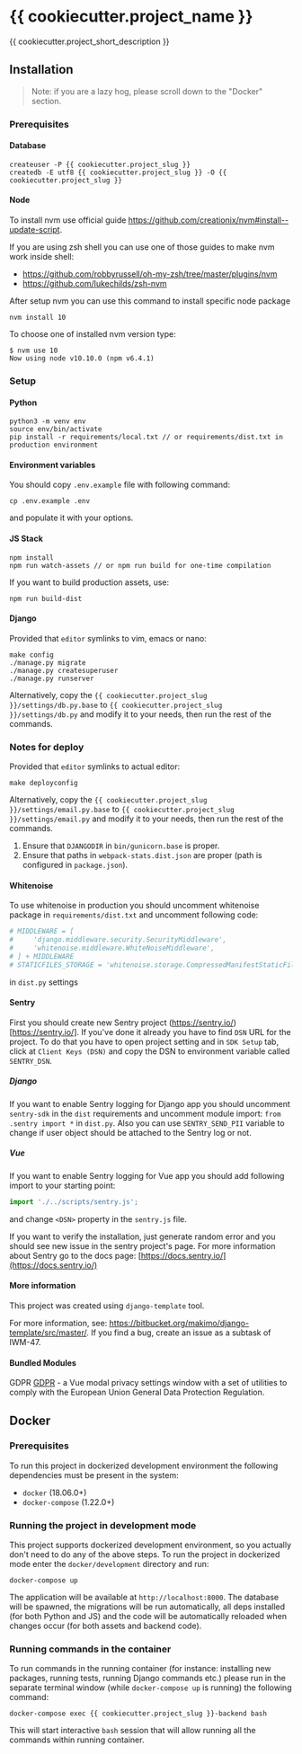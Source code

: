 # {{ cookiecutter.project_name }}

{{ cookiecutter.project_short_description }}

## Installation

> Note: if you are a lazy hog, please scroll down to the "Docker" section.

### Prerequisites

#### Database

```
createuser -P {{ cookiecutter.project_slug }}
createdb -E utf8 {{ cookiecutter.project_slug }} -O {{ cookiecutter.project_slug }}
```

#### Node
To install nvm use official guide https://github.com/creationix/nvm#install--update-script.

If you are using zsh shell you can use one of those guides to make nvm work inside shell:

* https://github.com/robbyrussell/oh-my-zsh/tree/master/plugins/nvm
* https://github.com/lukechilds/zsh-nvm

After setup nvm you can use this command to install specific node package
```
nvm install 10
```

To choose one of installed nvm version type:
```
$ nvm use 10
Now using node v10.10.0 (npm v6.4.1)
```

### Setup

#### Python
```
python3 -m venv env
source env/bin/activate
pip install -r requirements/local.txt // or requirements/dist.txt in production environment
```

#### Environment variables
You should copy `.env.example` file with following command:
```
cp .env.example .env
```
and populate it with your options.

#### JS Stack
```
npm install
npm run watch-assets // or npm run build for one-time compilation
```

If you want to build production assets, use:
```
npm run build-dist
```

#### Django

Provided that `editor` symlinks to vim, emacs or nano:

```
make config
./manage.py migrate
./manage.py createsuperuser
./manage.py runserver
```

Alternatively, copy the `{{ cookiecutter.project_slug }}/settings/db.py.base` to
`{{ cookiecutter.project_slug }}/settings/db.py` and modify it to your needs,
then run the rest of the commands.

### Notes for deploy

Provided that `editor` symlinks to actual editor:
```
make deployconfig
```

Alternatively, copy the `{{ cookiecutter.project_slug }}/settings/email.py.base` to
`{{ cookiecutter.project_slug }}/settings/email.py` and modify it to your needs,
then run the rest of the commands.

1. Ensure that `DJANGODIR` in `bin/gunicorn.base` is proper.
2. Ensure that paths in `webpack-stats.dist.json` are proper (path is
configured in `package.json`).

#### Whitenoise
To use whitenoise in production you should uncomment whitenoise package in `requirements/dist.txt`
and uncomment following code:
```python
# MIDDLEWARE = [
#     'django.middleware.security.SecurityMiddleware',
#     'whitenoise.middleware.WhiteNoiseMiddleware',
# ] + MIDDLEWARE
# STATICFILES_STORAGE = 'whitenoise.storage.CompressedManifestStaticFilesStorage'
```
in `dist.py` settings

#### Sentry
First you should create new Sentry project (https://sentry.io/)[https://sentry.io/].
If you've done it already you have to find `DSN` URL for the project.
To do that you have to open project setting and in `SDK Setup` tab,
click at `Client Keys (DSN)` and copy the DSN to environment variable called `SENTRY_DSN`.

##### Django
If you want to enable Sentry logging for Django app you should uncomment
`sentry-sdk` in the `dist` requirements and uncomment module import:
`from .sentry import *` in `dist.py`. Also you can use `SENTRY_SEND_PII` variable
to change if user object should be attached to the Sentry log or not.

##### Vue
If you want to enable Sentry logging for Vue app you should add following import to your
starting point:
```js
import './../scripts/sentry.js';
```
and change `<DSN>` property in the `sentry.js` file.

If you want to verify the installation, just generate random error and
you should see new issue in the sentry project's page.
For more information about Sentry go to the docs page:
[https://docs.sentry.io/](https://docs.sentry.io/)

#### More information
This project was created using `django-template` tool.

For more information, see:
https://bitbucket.org/makimo/django-template/src/master/.
If you find a bug, create an issue as a subtask of IWM-47.

#### Bundled Modules

GDPR [GDPR](docs/GDPR.md) - a Vue modal privacy settings window with 
a set of utilities  to comply with the European Union General Data 
Protection Regulation.

## Docker

### Prerequisites

To run this project in dockerized development environment the following
dependencies must be present in the system:

* `docker` (18.06.0+)
* `docker-compose` (1.22.0+)

### Running the project in development mode

This project supports dockerized development environment, so you
actually don't need to do any of the above steps. To run the project in
dockerized mode enter the `docker/development` directory and run:

```
docker-compose up
```

The application will be available at `http://localhost:8000`. The
database will be spawned, the migrations will be run automatically, all
deps installed (for both Python and JS) and the code will be
automatically reloaded when changes occur (for both assets and backend code).

### Running commands in the container

To run commands in the running container (for instance: installing new
packages, running tests, running Django commands etc.) please run in the
separate terminal window (while `docker-compose up` is running) the
following command:

```
docker-compose exec {{ cookiecutter.project_slug }}-backend bash
```

This will start interactive `bash` session that will allow running all
the commands within running container.

